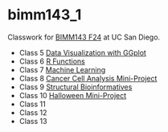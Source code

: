 # bimm143_1
Classwork for [BIMM143 F24](https://github.com/izzyhui/bimm143_1/) at UC San Diego.

- Class 5 [Data Visualization with GGplot]()
- Class 6 [R Functions]()
- Class 7 [Machine Learning](https://github.com/izzyhui/bimm143_1/blob/main/Class%2007/Class-7-Machine-Learning-I.pdf)
- Class 8 [Cancer Cell Analysis Mini-Project](https://github.com/izzyhui/bimm143_1/blob/main/Class%2008%20Mini%20Project/Class-8-Mini-Project.pdf)
- Class 9 [Structural Bioinformatives](https://github.com/izzyhui/bimm143_1/blob/main/Class%2009/Class-9.pdf)
- Class 10 [Halloween Mini-Project](https://github.com/izzyhui/bimm143_1/blob/main/Class%2010/Class-10.pdf)
- Class 11 []()
- Class 12 []()
- Class 13 []()

